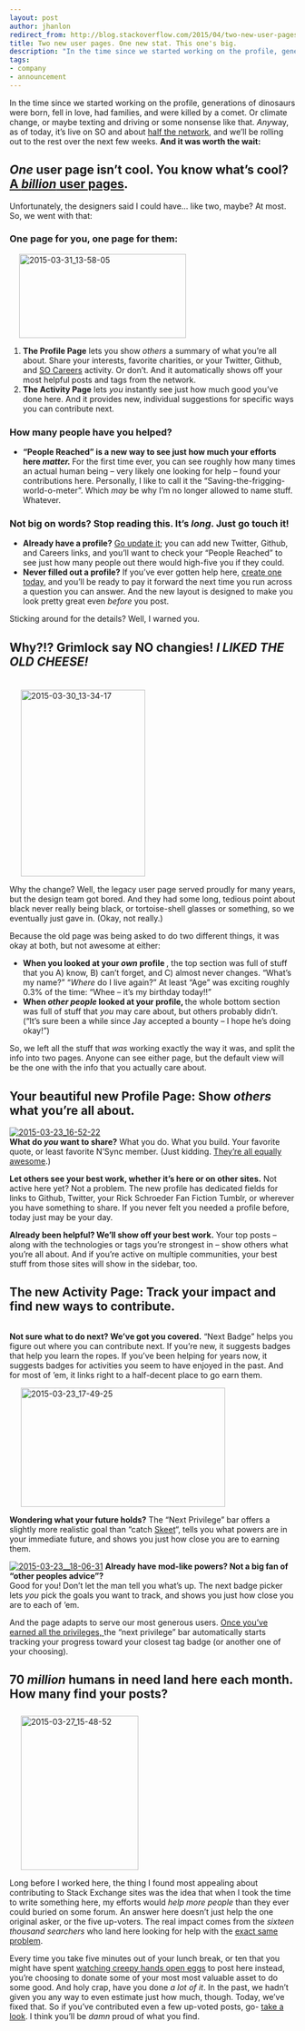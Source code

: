 ```yaml
---
layout: post
author: jhanlon
redirect_from: http://blog.stackoverflow.com/2015/04/two-new-user-pages-one-new-stat-this-ones-big/
title: Two new user pages. One new stat. This one's big.
description: "In the time since we started working on the profile, generations of dinosaurs were born, fell in love, had families, and were killed by a comet. Or climate change, or maybe texting and driving or some nonsense like that. Anyway, as of today, it’s live on SO and about half the network, and we’ll be rolling out to the rest over the next few weeks."
tags:
- company
- announcement
---
```


<p>In the time since we started working on the profile, generations of dinosaurs were born, fell in love, had families, and were killed by a comet. Or climate change, or maybe texting and driving or some nonsense like that. <em>Any</em>way, as of today, it&#8217;s live on SO and about <a title="Current list of sites that are live now. "href="http://meta.stackexchange.com/questions/253359/list-of-communities-with-base-css-updates-completed"target="_blank">half the network</a>, and we&#8217;ll be rolling out to the rest over the next few weeks. <strong>And it was worth the wait:</strong></p>
<h2><em>One</em> user page isn&#8217;t cool. You know what&#8217;s cool? <a title="This won't be the last JT reference in this post, I fear." href="https://www.youtube.com/watch?v=4e0n7vTLz1U" target="_blank">A <em>billion</em> user pages</a>.</h2>
<p>Unfortunately, the designers said I could have&#8230; like two, maybe? At most. So, we went with that:</p>
<h3>One page for you, one page for them:</h3>
<p><a href="https://i.stack.imgur.com/vU4Q9.png"><img class="alignright size-full wp-image-15562" style="padding-left: 17px;" src="https://i.stack.imgur.com/vU4Q9.png" alt="2015-03-31_13-58-05" width="294" height="148" /></a></p>
<ol>
<li><strong>The Profile Page</strong> lets you show <em>others</em> a summary of what you&#8217;re all about. Share your interests, favorite charities, or your Twitter, Github, and <a title="Check out the Careers site that puts developers first, second, and fourth. " href="http://careers.stackoverflow.com/" target="_blank">SO Careers</a> activity. Or don&#8217;t. And it automatically shows off your most helpful posts and tags from the network.</li>
<li><strong>The Activity Page</strong> lets <em>you</em> instantly see just how much good you&#8217;ve done here. And it provides new, individual suggestions for specific ways you can contribute next.</li>
</ol>
<h3>How many people have you helped?</h3>
<ul>
<li><strong>&#8220;People Reached&#8221; is a new way to see just how much your efforts here <em>matter. </em></strong> For the first time ever, you can see roughly how many times an actual human being &#8211; very likely one looking for help &#8211; found your contributions here. Personally, I like to call it the &#8220;Saving-the-frigging-world-o-meter&#8221;. Which <em>may</em> be why I&#8217;m no longer allowed to name stuff. Whatever.</li>
</ul>
<h3>Not big on words? Stop reading this. It&#8217;s <em>long</em>. Just go touch it!</h3>
<ul>
<li><strong>Already have a profile?</strong> <a href="http://stackoverflow.com/users/edit/current" target="_blank">Go update it</a>; you can add new Twitter, Github, and Careers links, and you&#8217;ll want to check your &#8220;People Reached&#8221; to see just how many people out there would high-five you if they could.</li>
<li><strong>Never filled out a profile?</strong> If you&#8217;ve ever gotten help here, <a href="https://stackoverflow.com/users/signup?returnurl=http%3a%2f%2fstackoverflow.com%2f">create one today</a>, and you&#8217;ll be ready to pay it forward the next time you run across a question you can answer. And the new layout is designed to make you look pretty great even <em>before</em> you post.</li>
</ul>
<p>Sticking around for the details? Well, I warned you.</p>
<h2>Why?!? Grimlock say NO changies! <em>I LIKED THE OLD CHEESE!</em></h2>
<p><a href="https://i.stack.imgur.com/zCjlC.png"><img class="alignright size-large wp-image-15468" style="padding: 20px 0 0 20px;" src="https://i.stack.imgur.com/zCjlC.png" alt="2015-03-30_13-34-17" width="219" height="329" /></a></p>
<p>Why the change? Well, the legacy user page served proudly for many years, but the design team got bored. And they had some long, tedious point about black never really being black, or tortoise-shell glasses or something, so we eventually just gave in. (Okay, not really.)</p>
<p>Because the old page was being asked to do two different things, it was okay at both, but not awesome at either:</p>
<ul>
<li><strong> When you looked at your <em>own</em> profile </strong>, the top section was full of stuff that you A) know, B) can&#8217;t forget, and C) almost never changes. &#8220;What&#8217;s my name?&#8221; &#8220;<em>Where</em> do I live again?&#8221; At least &#8220;Age&#8221; was exciting roughly 0.3% of the time: &#8220;Whee &#8211; it&#8217;s my birthday today!!&#8221;</li>
<li><strong> When <em>other people</em> looked at your profile, </strong> the whole bottom section was full of stuff that <em>you</em> may care about, but others probably didn&#8217;t. (&#8220;It&#8217;s sure been a while since Jay accepted a bounty &#8211; I hope he&#8217;s doing okay!&#8221;)</li>
</ul>
<p>So, we left all the stuff that <em>was</em> working exactly the way it was, and split the info into two pages. Anyone can see either page, but the default view will be the one with the info that you actually care about.</p>
<h2>Your beautiful new Profile Page: Show <em>others</em> what you&#8217;re all about.</h2>
<p><a href="https://i.stack.imgur.com/FM1Pu.png"><img class="alignnone size-full wp-image-15401" src="https://i.stack.imgur.com/FM1Pu.png" alt="2015-03-23_16-52-22" /></a><br />
<strong>What do <em>you</em> want to share?</strong> What you do. What you build. Your favorite quote, or least favorite N&#8217;Sync member. (Just kidding. <a title="♪...don't want to be a fool for you. Or a player in your game of two...♪  (If you click now, don't act like I didn't warn you.)" href="https://www.youtube.com/watch?v=Eo-KmOd3i7s&amp;feature=youtu.be&amp;t=22" target="_blank">They&#8217;re all equally awesome</a>.)</p>
<p><strong>Let others see your best work, whether it&#8217;s here or on other sites.</strong> Not active here yet? Not a problem. The new profile has dedicated fields for links to Github, Twitter, your Rick Schroeder Fan Fiction Tumblr, or wherever you have something to share. If you never felt you needed a profile before, today just may be your day.</p>
<p><strong>Already been helpful? We&#8217;ll show off your best work.</strong> Your top posts &#8211; along with the technologies or tags you&#8217;re strongest in &#8211; show others what you&#8217;re all about. And if you&#8217;re active on multiple communities, your best stuff from those sites will show in the sidebar, too.</p>
<h2>The new Activity Page: Track your impact and find new ways to contribute.</h2>
<p><a href="https://i.stack.imgur.com/UjNAf.png"><img class="alignnone wp-image-15750 size-full" style="padding-right: 50px;" src="https://i.stack.imgur.com/UjNAf.png" alt="" /></a></p>
<p><strong>Not sure what to do next? We&#8217;ve got you covered.</strong>
&#8220;Next Badge&#8221; helps you figure out where you can contribute next. If you&#8217;re new, it suggests badges that help you learn the ropes. If you&#8217;ve been helping for years now, it suggests badges for activities you seem to have enjoyed in the past. And for most of &#8217;em, it links right to a half-decent place to go earn them.</p>
<a href="https://i.stack.imgur.com/y1vLD.png"><img class="alignright size-medium wp-image-15399" style="padding-left: 20px;" src="https://i.stack.imgur.com/y1vLD.png" alt="2015-03-23_17-49-25" width="360" height="210" /></a>
<p><strong>Wondering what your future holds?</strong> The &#8220;Next Privilege&#8221; bar offers a slightly more realistic goal than &#8220;catch <a title="Don't look directly at his profile - its power is too great." href="http://stackoverflow.com/users/22656/jon-skeet"target="_blank">Skeet</a>&#8220;, tells you what powers are in your immediate future, and shows you just how close you are to earning them.</p>
<p><a href="https://i.stack.imgur.com/WtXg2.png"><img class="alignright size-full wp-image-15676" alt="2015-03-23__18-06-31" src="https://i.stack.imgur.com/WtXg2.png" /></a> <strong>Already have mod-like powers? Not a big fan of &#8220;other peoples advice&#8221;?</strong><br />
Good for you! Don&#8217;t let the man tell you what&#8217;s up. The next badge picker lets <em>you</em> pick the goals you want to track, and shows you just how close you are to each of &#8217;em.</p>
<p>And the page adapts to serve our most generous users. <a title="Yep. Went with Hans Gruber for an inspirational quote. Just go with it."href="https://www.youtube.com/watch?v=w9yKJeUesIQ" target="_blank"> Once you&#8217;ve earned all the privileges, </a>the &#8220;next privilege&#8221; bar automatically starts tracking your progress toward your closest tag badge (or another one of your choosing).</p>
<h2>70 <em>million</em> humans in need land here each month. How many find your posts?</h2>
<a href="https://i.stack.imgur.com/K2S2F.png"><img class="alignright size-medium wp-image-15396" style="padding: 8px 0 0 20px;" src="https://i.stack.imgur.com/K2S2F.png" alt="2015-03-27_15-48-52" width="207" height="272" /></a>
<p>Long before I worked here, the thing I found most appealing about contributing to Stack Exchange sites was the idea that when I took the time to write something here, my efforts would <em> help more people </em> than they ever could buried on some forum.  An answer here doesn&#8217;t just help the one original asker, or the five up-voters. The real impact comes from the <em>sixteen thousand searchers</em> who land here looking for help with the <a href="http://apple.stackexchange.com/questions/68301/how-do-i-set-my-logitech-harmony-remote-to-control-my-apple-tv">exact same problem</a>.</p>
<p>Every time you take five minutes out of your lunch break, or ten that you might have spent <a title="Did you know this was a thing?  W.T.F?!?!?  My GOD-look at the *view count*. Our kids are SOOOOOOOO screwed." href="https://www.youtube.com/watch?v=h6szTEZn1m4" target="_blank">watching creepy hands open eggs</a> to post here instead, you&#8217;re choosing to donate some of your most most valuable asset to do some good. And holy crap, have you done <em>a lot of it</em>. In the past, we hadn&#8217;t given you any way to even estimate just how much, though. Today, we&#8217;ve fixed that. So if you&#8217;ve contributed even a few up-voted posts, go- <a href="http://stackoverflow.com/users/current" target="_blank">take a look</a>.  I think you&#8217;ll be <em>damn</em> proud of what you find.</p>
